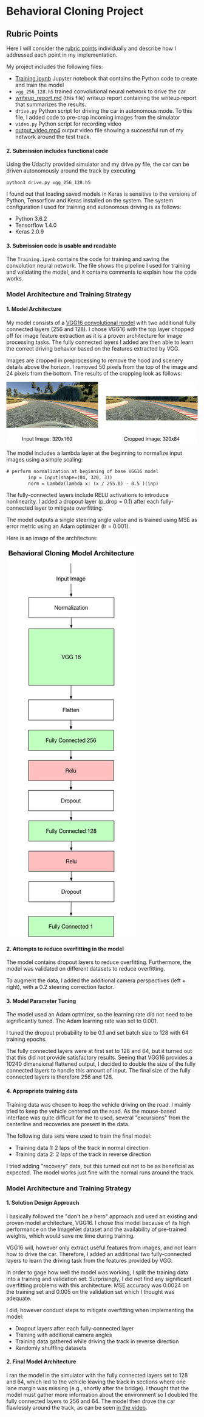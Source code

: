 # Behavioral Cloning Project

## Rubric Points

Here I will consider the [rubric points](https://review.udacity.com/#!/rubrics/432/view) individually and describe how I addressed each point in my implementation.

My project includes the following files:

* [Training.ipynb](Training.ipynb) Jupyter notebook that contains the Python code to create and train the model
* `vgg_256_128.h5` trained convolutional neural network to drive the car
* [writeup_report.md](writeup_report.md) (this file) writeup report containing the writeup report that summarizes the results.
* `drive.py` Python script for driving the car in autonomous mode. To this file, I added code to pre-crop incoming images from the simulator
* `video.py` Python script for recording video
* [output_video.mp4](output_video.mp4) output video file showing a successful run of my network around the test track.


#### 2. Submission includes functional code
Using the Udacity provided simulator and my drive.py file, the car can be driven autonomously around the track by executing

```
python3 drive.py vgg_256_128.h5
```

I found out that loading saved models in Keras is sensitive to the versions of Python, Tensorflow and Keras installed on the system. The system configuration I used for training and autonomous driving is as follows:

* Python 3.6.2
* Tensorflow 1.4.0
* Keras 2.0.9

#### 3. Submission code is usable and readable

The `Training.ipynb` contains the code for training and saving the convolution neural network. The file shows the pipeline I used for training and validating the model, and it contains comments to explain how the code works.

### Model Architecture and Training Strategy

#### 1. Model Architecture

My model consists of a [VGG16 convolutional model](http://www.robots.ox.ac.uk/~vgg/research/very_deep/) with two additional fully connected layers (256 and 128). I chose VGG16 with the top layer chopped off for image feature extraction as it is a proven architecture for image processing tasks. The fully connected layers I added are then able to learn the correct driving behavior based on the features extracted by VGG.

Images are cropped in preprocessing to remove the hood and scenery details above the horizon. I removed 50 pixels from the top of the image and 24 pixels from the bottom. The results of the cropping look as follows:

![Image Cropping](images/image_cropping.png)

The model includes a lambda layer at the beginning to normalize input images using a simple scaling:

```
# perform normalization at beginning of base VGG16 model
        inp = Input(shape=(84, 320, 3))
        norm = Lambda(lambda x: (x / 255.0) - 0.5 )(inp)
```

The fully-connected layers include RELU activations to introduce nonlinearity. I added a dropout layer (p_drop = 0.1) after each fully-connected layer to mitigate overfitting.


The model outputs a single steering angle value and is trained using MSE as error metric using an Adam optimizer (lr = 0.001).

Here is an image of the architecture:

![Model Architecture](images/model_architecture.png)


#### 2. Attempts to reduce overfitting in the model

The model contains dropout layers to reduce overfitting. Furthermore, the model was validated on different datasets to reduce overfitting.

To augment the data, I added the additional camera perspectives (left + right), with a 0.2 steering correction factor.

#### 3. Model Parameter Tuning

The model used an Adam optmizer, so the learning rate did not need to be significantly tuned. The Adam learning rate was set to 0.001.

I tuned the dropout probability to be 0.1 and set batch size to 128 with 64 training epochs.

The fully connected layers were at first set to 128 and 64, but it turned out that this did not provide satisfactory results. Seeing that VGG16 provides a 10240 dimensional flattened output, I decided to double the size of the fully connected layers to handle this amount of input. The final size of the fully connected layers is therefore 256 and 128.

#### 4. Appropriate training data

Training data was chosen to keep the vehicle driving on the road. I mainly tried to keep the vehicle centered on the road. As the mouse-based interface was quite difficult for me to used, several "excursions" from the centerline and recoveries are present in the data.

The following data sets were used to train the final model:

* Training data 1: 2 laps of the track in normal direction
* Training data 2: 2 laps of the track in reverse direction

I tried adding "recovery" data, but this turned out not to be as beneficial as expected. The model works just fine with the normal runs around the track.

### Model Architecture and Training Strategy

#### 1. Solution Design Approach

I basically followed the "don't be a hero" approach and used an existing and proven model architecture, VGG16. I chose this model because of its high performance on the ImageNet dataset and the availability of pre-trained weights, which would save me time during training.

VGG16 will, however only extract useful features from images, and not learn how to drive the car. Therefore, I added an additional two fully-connected layers to learn the driving task from the features provided by VGG.

In order to gage how well the model was working, I split the training data into a training and validation set. Surprisingly, I did not find any significant overfitting problems with this architecture: MSE accuracy was 0.0024 on the training set and 0.005 on the validation set which I thought was adequate.

I did, however conduct steps to mitigate overfitting when implementing the model:

* Dropout layers after each fully-connected layer
* Training with additional camera angles
* Training data gathered while driving the track in reverse direction
* Randomly shuffling datasets

#### 2. Final Model Architecture

I ran the model in the simulator with the fully connected layers set to 128 and 64, which led to the vehicle leaving the track in sections where one lane margin was missing (e.g., shortly after the bridge). I thought that the model must gather more information about the environment so I doubled the fully connected layers to 256 and 64. The model then drove the car flawlessly around the track, as can be seen [in the video](output_video.mp4).
